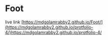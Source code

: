 # Foot

live link  [https://mdgolamrabby2.github.io/Foot/](https://mdgolamrabby2.github.io/protfolio-4/)https://mdgolamrabby2.github.io/protfolio-4/
